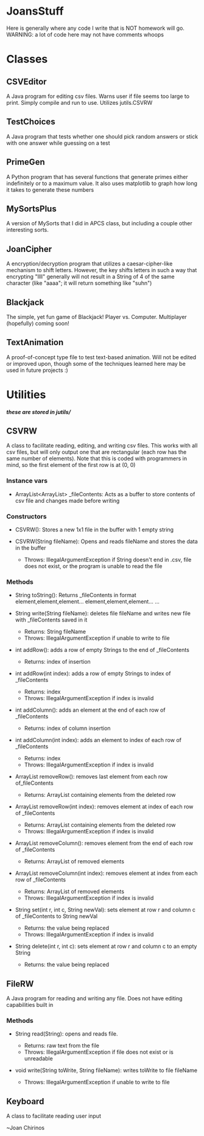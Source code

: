# JoansStuff
Here is generally where any code I write that is NOT homework will go.
WARNING: a lot of code here may not have comments whoops

# Classes

## CSVEditor
A Java program for editing csv files. Warns user if file seems
too large to print. Simply compile and run to use. Utilizes jutils.CSVRW

## TestChoices
A Java program that  tests whether one should pick random answers or stick
with one answer while guessing on a test

## PrimeGen
A Python program that has several functions that generate primes either
indefinitely or to a maximum value. It also uses matplotlib to graph how long
it takes to generate these numbers

## MySortsPlus
A version of MySorts that I did in APCS class, but including a couple other
interesting sorts.

## JoanCipher
A encryption/decryption program that utilizes a caesar-cipher-like mechanism
to shift letters. However, the key shifts letters in such a way that
encrypting "llll" generally will not result in a String of 4 of the same
character (like "aaaa"; it will return something like "suhn")

## Blackjack
The simple, yet fun game of Blackjack! Player vs. Computer. Multiplayer
(hopefully) coming soon!

## TextAnimation
A proof-of-concept type file to test text-based animation.
Will not be edited or improved upon, though some of the 
techniques learned here may be used in future projects :)

# Utilities
##### these are stored in jutils/

## CSVRW
A class to facilitate reading, editing, and writing csv files.
This works with all csv files, but will only output one that
are rectangular (each row has the same number of elements).
Note that this is coded with programmers in mind, so the
first element of the first row is at (0, 0)

### Instance vars
- ArrayList<ArrayList<String>> _fileContents: Acts as a buffer
to store contents of csv file and changes made before writing

### Constructors
- CSVRW(): Stores a new 1x1 file in the buffer with 1 empty
string

- CSVRW(String fileName): Opens and reads fileName and stores
the data in the buffer
  - Throws: IllegalArgumentException if String doesn't end
            in .csv, file does not exist, or the program
            is unable to read the file

### Methods

- String toString(): Returns _fileContents in format
element,element,element...
element,element,element...
...

- String write(String fileName): deletes file fileName and 
writes new file with _fileContents saved in it
  - Returns: String fileName
  - Throws: IllegalArgumentException if unable to write to
            file

- int addRow(): adds a row of empty Strings to the end of 
_fileContents
  - Returns: index of insertion

- int addRow(int index): adds a row of empty Strings to index
of _fileContents
  - Returns: index
  - Throws: IllegalArgumentException if index is invalid

- int addColumn(): adds an element at the end of each row of
_fileContents
  - Returns: index of column insertion

- int addColumn(int index): adds an element to index of each
row of _fileContents
  - Returns: index
  - Throws: IllegalArgumentException if index is invalid

- ArrayList<String> removeRow(): removes last element from
each row of_fileContents
  - Returns: ArrayList<String> containing elements from the
             deleted row

- ArrayList<String> removeRow(int index): removes element at
index of each row of _fileContents
  - Returns: ArrayList<String> containing elements from the
             deleted row
  - Throws: IllegalArgumentException if index is invalid

- ArrayList<String> removeColumn(): removes element from the
end of each row of _fileContents
  - Returns: ArrayList<String> of removed elements

- ArrayList<String> removeColumn(int index): removes element at
index from each row of _fileContents
  - Returns: ArrayList<String> of removed elements
  - Throws: IllegalArgumentException if index is invalid

- String set(int r, int c, String newVal): sets element at
row r and column c of _fileContents to String newVal
  - Returns: the value being replaced
  - Throws: IllegalArgumentException if index is invalid

- String delete(int r, int c): sets element at row r and
column c to an empty String
  - Returns: the value being replaced

## FileRW
A Java program for reading and writing any file. Does not have
editing capabilities built in
### Methods
- String read(String): opens and reads file.
  - Returns: raw text from the file
  - Throws: IllegalArgumentException if file does not exist or
            is unreadable

- void write(String toWrite, String fileName): writes toWrite
to file fileName
  - Throws: IllegalArgumentException if unable to write to file

## Keyboard
A class to facilitate reading user input

~Joan Chirinos
